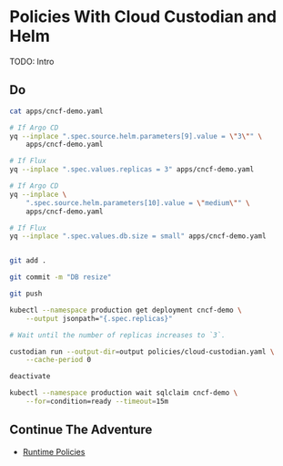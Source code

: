 # Policies With Cloud Custodian and Helm

TODO: Intro

## Do

```bash
cat apps/cncf-demo.yaml

# If Argo CD
yq --inplace ".spec.source.helm.parameters[9].value = \"3\"" \
    apps/cncf-demo.yaml

# If Flux
yq --inplace ".spec.values.replicas = 3" apps/cncf-demo.yaml

# If Argo CD
yq --inplace \
    ".spec.source.helm.parameters[10].value = \"medium\"" \
    apps/cncf-demo.yaml

# If Flux
yq --inplace ".spec.values.db.size = small" apps/cncf-demo.yaml


git add .

git commit -m "DB resize"

git push

kubectl --namespace production get deployment cncf-demo \
    --output jsonpath="{.spec.replicas}"

# Wait until the number of replicas increases to `3`.

custodian run --output-dir=output policies/cloud-custodian.yaml \
    --cache-period 0

deactivate

kubectl --namespace production wait sqlclaim cncf-demo \
    --for=condition=ready --timeout=15m
```

## Continue The Adventure

* [Runtime Policies](../runtime-policies/README.md)
